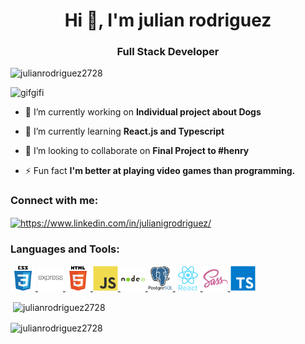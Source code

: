 <h1 align="center">Hi 👋, I'm julian rodriguez</h1>
<h3 align="center">Full Stack Developer</h3>
<p align="left"> <img src="https://komarev.com/ghpvc/?username=julianrodriguez2728&label=Profile%20views&color=0e75b6&style=flat" alt="julianrodriguez2728" /> </p>

![gifgifi](https://github.com/julianrodriguez2728/julianrodriguez2728/assets/106877715/46f1c123-f8b7-4019-b2c5-11940f1f2f6f)


- 🔭 I’m currently working on **Individual project about Dogs**

- 🌱 I’m currently learning **React.js and Typescript**

- 👯 I’m looking to collaborate on **Final Project to #henry**

- ⚡ Fun fact **I'm better at playing video games than programming.**

<h3 align="left">Connect with me:</h3>
<p align="left">
<a href="https://linkedin.com/in/https://www.linkedin.com/in/julianigrodriguez/" target="blank"><img align="center" src="https://raw.githubusercontent.com/rahuldkjain/github-profile-readme-generator/master/src/images/icons/Social/linked-in-alt.svg" alt="https://www.linkedin.com/in/julianigrodriguez/" height="30" width="40" /></a>
</p>

<h3 align="left">Languages and Tools:</h3>
<p align="left"> <a href="https://www.w3schools.com/css/" target="_blank" rel="noreferrer"> <img src="https://raw.githubusercontent.com/devicons/devicon/master/icons/css3/css3-original-wordmark.svg" alt="css3" width="40" height="40"/> </a> <a href="https://expressjs.com" target="_blank" rel="noreferrer"> <img src="https://raw.githubusercontent.com/devicons/devicon/master/icons/express/express-original-wordmark.svg" alt="express" width="40" height="40"/> </a> <a href="https://www.w3.org/html/" target="_blank" rel="noreferrer"> <img src="https://raw.githubusercontent.com/devicons/devicon/master/icons/html5/html5-original-wordmark.svg" alt="html5" width="40" height="40"/> </a> <a href="https://developer.mozilla.org/en-US/docs/Web/JavaScript" target="_blank" rel="noreferrer"> <img src="https://raw.githubusercontent.com/devicons/devicon/master/icons/javascript/javascript-original.svg" alt="javascript" width="40" height="40"/> </a> <a href="https://nodejs.org" target="_blank" rel="noreferrer"> <img src="https://raw.githubusercontent.com/devicons/devicon/master/icons/nodejs/nodejs-original-wordmark.svg" alt="nodejs" width="40" height="40"/> </a> <a href="https://www.postgresql.org" target="_blank" rel="noreferrer"> <img src="https://raw.githubusercontent.com/devicons/devicon/master/icons/postgresql/postgresql-original-wordmark.svg" alt="postgresql" width="40" height="40"/> </a> <a href="https://reactjs.org/" target="_blank" rel="noreferrer"> <img src="https://raw.githubusercontent.com/devicons/devicon/master/icons/react/react-original-wordmark.svg" alt="react" width="40" height="40"/> </a> <a href="https://sass-lang.com" target="_blank" rel="noreferrer"> <img src="https://raw.githubusercontent.com/devicons/devicon/master/icons/sass/sass-original.svg" alt="sass" width="40" height="40"/> </a> <a href="https://www.typescriptlang.org/" target="_blank" rel="noreferrer"> <img src="https://raw.githubusercontent.com/devicons/devicon/master/icons/typescript/typescript-original.svg" alt="typescript" width="40" height="40"/> </a> </p>

<p>&nbsp;<img align="center" src="https://github-readme-stats.vercel.app/api?username=julianrodriguez2728&show_icons=true&locale=en" alt="julianrodriguez2728" /></p>

<p><img align="center" src="https://github-readme-streak-stats.herokuapp.com/?user=julianrodriguez2728&" alt="julianrodriguez2728" /></p>
